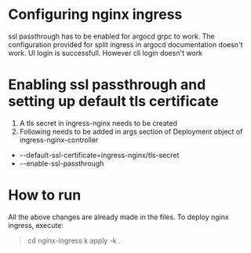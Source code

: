# Configuring nginx ingress

ssl passthrough has to be enabled for argocd grpc to work. The configuration provided for split ingress in argocd documentation doesn't work. UI login is successfull. However cli login doesn't work

# Enabling ssl passthrough and setting up default tls certificate

1. A tls secret in ingress-nginx needs to be created
2. Following needs to be added in args section of Deployment object of ingress-nginx-controller
  - --default-ssl-certificate=ingress-nginx/tls-secret
  - --enable-ssl-passthrough

# How to run
All the above changes are already made in the files. To deploy nginx ingress, execute:

> cd nginx-ingress
> k apply -k .
